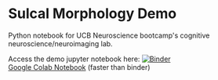 # Sulcal Morphology Demo
Python notebook for UCB Neuroscience bootcamp's cognitive neuroscience/neuroimaging lab.  

Access the demo jupyter notebook here: [![Binder](https://mybinder.org/badge_logo.svg)](https://mybinder.org/v2/gh/smaboudian/sulcal-morph-demo/HEAD)  
[Google Colab Notebook](https://colab.research.google.com/drive/1wiKHbN11-DiQgAC7dKNeA_jeeA0HXS3a?usp=sharing) (faster than binder)

